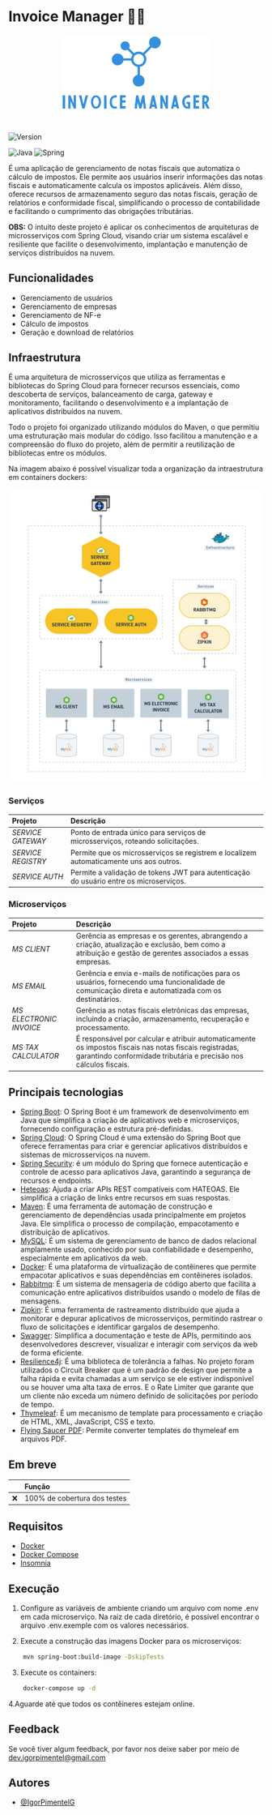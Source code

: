 # Invoice Manager ️👨‍💻

<p align="center">
  <img src="./docs/logo.png" alt="logo" width="300" />
</p>

#

![Version](https://img.shields.io/badge/version-1.0.0-blue)

![Java](https://img.shields.io/badge/java-%23ED8B00.svg?style=for-the-badge&logo=openjdk&logoColor=white)
![Spring](https://img.shields.io/badge/spring-%236DB33F.svg?style=for-the-badge&logo=spring&logoColor=white)

É uma aplicação de gerenciamento de notas fiscais que automatiza o cálculo de impostos. 
Ele permite aos usuários inserir informações das notas fiscais e automaticamente calcula os impostos aplicáveis.
Além disso, oferece recursos de armazenamento seguro das notas fiscais, geração de relatórios e conformidade fiscal, 
simplificando o processo de contabilidade e facilitando o cumprimento das obrigações tributárias.

**OBS:**
O intuito deste projeto é aplicar os conhecimentos de arquiteturas de microsserviços com Spring Cloud, visando criar um sistema escalável e resiliente que facilite o desenvolvimento, implantação e manutenção de serviços distribuídos na nuvem.

## Funcionalidades
- Gerenciamento de usuários
- Gerenciamento de empresas
- Gerenciamento de NF-e
- Cálculo de impostos
- Geração e download de relatórios

## Infraestrutura

É uma arquitetura de microsserviços que utiliza as ferramentas e bibliotecas do Spring Cloud para fornecer 
recursos essenciais, como descoberta de serviços, balanceamento de carga, gateway e monitoramento, 
facilitando o desenvolvimento e a implantação de aplicativos distribuídos na nuvem.

Todo o projeto foi organizado utilizando módulos do Maven, o que permitiu uma estruturação mais modular do código. 
Isso facilitou a manutenção e a compreensão do fluxo do projeto, além de permitir a reutilização de bibliotecas entre 
os módulos.

Na imagem abaixo é possível visualizar toda a organização da intraestrutura em containers dockers:

<p align="center">
  <img src="./docs/infra.jpg" alt="infra" />
</p>

### Serviços
| **Projeto**        | **Descrição**                                                                          |
|:-------------------|:---------------------------------------------------------------------------------------|
| _SERVICE GATEWAY_  | Ponto de entrada único para serviços de microsserviços, roteando solicitações.         |
| _SERVICE REGISTRY_ | Permite que os microsserviços se registrem e localizem automaticamente uns aos outros. |
| _SERVICE AUTH_     | Permite a validação de tokens JWT para autenticação do usuário entre os microserviços. |

### Microserviços
| **Projeto**               | **Descrição**                                                                                                                                                                |
|:----------------------|:-----------------------------------------------------------------------------------------------------------------------------------------------------------------------------|
| _MS CLIENT_             | Gerência as empresas e os gerentes, abrangendo a criação, atualização e exclusão, bem como a atribuição e gestão de gerentes associados a essas empresas.                    |
| _MS EMAIL_              | Gerência e envia e-mails de notificações para os usuários, fornecendo uma funcionalidade de comunicação direta e automatizada com os destinatários.                          |
| _MS ELECTRONIC INVOICE_ | Gerência as notas fiscais eletrônicas das empresas, incluindo a criação, armazenamento, recuperação e processamento.                                                         |
| _MS TAX CALCULATOR_     | É responsável por calcular e atribuir automaticamente os impostos fiscais nas notas fiscais registradas, garantindo conformidade tributária e precisão nos cálculos fiscais. |


## Principais tecnologias
- [Spring Boot](https://spring.io/projects/spring-boot): O Spring Boot é um framework de desenvolvimento em Java que 
simplifica a criação de aplicativos web e microserviços, fornecendo configuração e estrutura pré-definidas.
- [Spring Cloud](https://spring.io/projects/spring-cloud): O Spring Cloud é uma extensão do Spring Boot que oferece 
ferramentas para criar e gerenciar aplicativos distribuídos e sistemas de microsserviços na nuvem.
- [Spring Security](https://spring.io/projects/spring-security): é um módulo do Spring que fornece autenticação e 
controle de acesso para aplicativos Java, garantindo a segurança de recursos e endpoints.
- [Heteoas](https://spring.io/projects/spring-hateoas): Ajuda a criar APIs REST compatíveis com HATEOAS.
Ele simplifica a criação de links entre recursos em suas respostas.
- [Maven](https://maven.apache.org/): É uma ferramenta de automação de construção e gerenciamento de dependências 
usada principalmente em projetos Java. Ele simplifica o processo de compilação, empacotamento e distribuição de aplicativos.
- [MySQL](https://www.mysql.com/): É um sistema de gerenciamento de banco de dados relacional amplamente usado, 
conhecido por sua confiabilidade e desempenho, especialmente em aplicativos da web.
- [Docker](https://www.docker.com/): É uma plataforma de virtualização de contêineres que permite empacotar 
aplicativos e suas dependências em contêineres isolados.
- [Rabbitmq](https://www.rabbitmq.com/): É um sistema de mensageria de código aberto que facilita a comunicação entre
aplicativos distribuídos usando o modelo de filas de mensagens.
- [Zipkin](https://zipkin.io/): É uma ferramenta de rastreamento distribuído que ajuda a monitorar e depurar aplicativos
de microsserviços, permitindo rastrear o fluxo de solicitações e identificar gargalos de desempenho.
- [Swagger](https://swagger.io/): Simplifica a documentação e teste de APIs, permitindo aos desenvolvedores descrever,
visualizar e interagir com serviços da web de forma eficiente.
- [Resilience4j](https://resilience4j.readme.io/docs/getting-started): É uma biblioteca de tolerância a falhas. 
No projeto foram utilizados o Circuit Breaker que é um padrão de design que permite a falha rápida e evita 
chamadas a um serviço se ele estiver indisponível ou se houver uma alta taxa de erros. E o Rate Limiter que garante que um
cliente não exceda um número definido de solicitações por período de tempo.
- [Thymeleaf](https://www.thymeleaf.org/): É um mecanismo de template para processamento e criação de HTML, XML,
JavaScript, CSS e texto.
- [Flying Saucer PDF](https://github.com/flyingsaucerproject/flyingsaucer): Permite converter templates do thymeleaf em
arquivos PDF.

## Em breve

|   | Função                       |
|:--|:-----------------------------|
| ❌ | 100% de cobertura dos testes |


## Requisitos
- [Docker](https://www.docker.com/)
- [Docker Compose](https://docs.docker.com/compose/)
- [Insomnia](https://insomnia.rest/download)

## Execução

1. Configure as variáveis de ambiente criando um arquivo com nome .env em cada microserviço. Na raiz de cada diretório, é possível encontrar 
o arquivo .env.exemple com os valores necessários.


2. Execute a construção das imagens Docker para os microserviços:
```bash
    mvn spring-boot:build-image -DskipTests
```

3. Execute os containers:
```bash
    docker-compose up -d
```

4.Aguarde até que todos os contêineres estejam online.


## Feedback

Se você tiver algum feedback, por favor nos deixe saber por meio de dev.igorpimentel@gmail.com

## Autores

- [@IgorPimentelG](https://www.github.com/IgorPimentelG)

